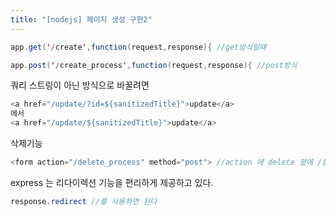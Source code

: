 ```yaml
---
title: "[nodejs] 페이지 생성 구현2"
---
```


```java
app.get('/create',function(request,response){ //get방식일떄

app.post('/create_process',function(request,response){ //post방식
```

쿼리 스트링이 아닌 방식으로 바꿀려면

```java
<a href="/update/?id=${sanitizedTitle}">update</a>
에서
<a href="/update/${sanitizedTitle}">update</a>
```


삭제기능
```java
<form action="/delete_process" method="post"> //action 에 delete 앞에 /를 주게되면 최상위 path 바로밑으로 감
```


express 는 리다이렉션 기능을 편리하게 제공하고 있다.

```java
response.redirect //를 사용하면 된다
```
